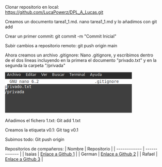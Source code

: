 Clonar repositorio en local:
https://github.com/LucaPowerz/DPL_A_Lucas.git

Creamos un documento tarea1_1.md.
nano tarea1_1.md y lo añadimos con git add

Crear un primer commit:
git commit -m "Commit Inicial"

Subir cambios a repositorio remoto:
git push origin main

Ahora creamos un archivo .gitignore:
Nano .gitignore, y escribimos dentro de el dos lineas incluyendo en la primera el documento "privado.txt" y en la segunda la carpeta "/privada"


<img src="2.png">


Añadimos el fichero 1.txt:
Git add 1.txt

Creamos la etiqueta v0.1:
Git tag v0.1

Subimos todo:
Git push origin

Repositorios de compañeros:
| Nombre | Repositorio |
| ------------- | ------------- |
| Isaias  | [Enlace a Github 1](https://github.com/IsaiasTolP/DPL_A_Isaias)  |
| German  | [Enlace a Github 2](https://github.com/GermanOjeda/DPL_A_German)   |
| Rafael | [Enlace a Github 3](https://github.com/RafaelMayor)   |
